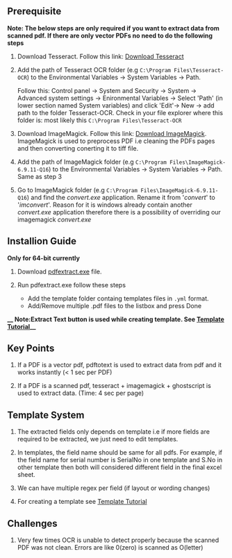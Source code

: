 
## Prerequisite
**Note: The below steps are only required if you want to extract data from scanned pdf. If there are only vector PDFs no need to do the following steps**

1. Download Tesseract. Follow this link: [Download Tesseract](https://github.com/UB-Mannheim/tesseract/wiki)

2. Add the path of Tesseract OCR folder (e.g ```C:\Program Files\Tesseract-OCR```) to the Environmental Variables -> System Variables -> Path. 

   Follow this: Control panel -> System and Security -> System -> Advanced system settings -> Enironmental Variables -> Select 'Path'    (in lower section named System variables) and click 'Edit'-> New -> add path to the folder Tesseract-OCR. Check in your file explorer where this folder is: most likely this ```C:\Program Files\Tesseract-OCR```

3. Download ImageMagick. Follow this link: [Download ImageMagick](https://legacy.imagemagick.org/script/binary-releases.php). ImageMagick is used to preprocess PDF i.e cleaning the PDFs pages and then converting conerting it to tiff file. 

4. Add the path of ImageMagick folder (e.g ```C:\Program Files\ImageMagick-6.9.11-Q16```) to the Environmental Variables -> System Variables -> Path. Same as step 3

5. Go to ImageMagick folder (e.g ```C:\Program Files\ImageMagick-6.9.11-Q16```) and find the *convert.exe* application. Rename it from '*convert*' to '*imconvert*'. Reason for it is windows already contain another *convert.exe* application therefore there is a possibility of overriding our imagemagick *convert.exe*


## Installion Guide
**Only for 64-bit currently**

1. Download [pdfextract.exe](https://drive.google.com/file/d/1veP5WjZ1e4Ht6wQ6vfSryv3sTaKFSMOB/view?usp=sharing) file. 
   
2. Run pdfextract.exe follow these steps
   - Add the template folder containg templates files in ```.yml``` format.
   - Add/Remove multiple .pdf files to the listbox and press Done
 
**__ Note:Extract Text button is used while creating template. See [Template Tutorial](https://github.com/ssj-ali/pdfextract/blob/master/TUTORIAL.rst)__**
   

## Key Points

1. If a PDF is a vector pdf, pdftotext is used to extract data from pdf and it works instantly (< 1 sec per PDF)

2. If a PDF is a scanned pdf, tesseract + imagemagick + ghostscript is used to extract data. (Time: 4 sec per page)



## Template System

1. The extracted fields only depends on template i.e if more fields are required to be extracted, we just need to edit templates.

2. In templates, the field name should be same for all pdfs. For example, if the field name for serial number is SerialNo in one template and S.No in other template then both will considered different field in the final excel sheet.

3. We can have multiple regex per field (if layout or wording changes)

4. For creating a template see [Template Tutorial](https://github.com/ssj-ali/pdfextract/blob/master/TUTORIAL.rst)



## Challenges

1. Very few times OCR is unable to detect properly because the scanned PDF was not clean. Errors are like 0(zero) is scanned as O(letter)
